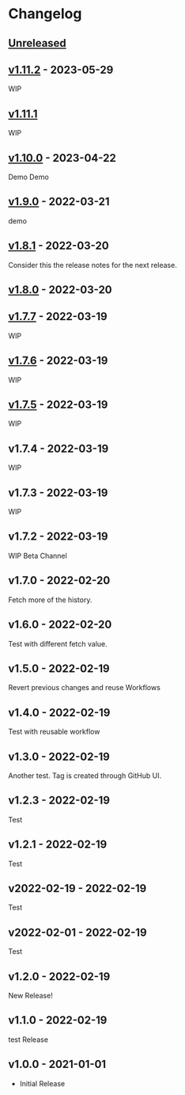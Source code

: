 # Changelog

## [Unreleased](https://github.com/stefanzweifel/git-auto-commit-action-demo-app/compare/v1.11.2...main)

<!-- New Release notes will be placed here automatically -->
## [v1.11.2](https://github.com/stefanzweifel/git-auto-commit-action-demo-app/compare/v1.11.1...v1.11.2) - 2023-05-29

WIP

## [v1.11.1](https://github.com/stefanzweifel/git-auto-commit-action-demo-app/compare/v1.10.0...v1.11.1)

WIP

## [v1.10.0](https://github.com/stefanzweifel/git-auto-commit-action-demo-app/compare/v1.9.0...v1.10.0) - 2023-04-22

Demo Demo

## [v1.9.0](https://github.com/stefanzweifel/git-auto-commit-action-demo-app/compare/v1.8.1...v1.9.0) - 2022-03-21

demo

## [v1.8.1](https://github.com/stefanzweifel/git-auto-commit-action-demo-app/compare/v1.8.0...v1.8.1) - 2022-03-20

Consider this the release notes for the next release.

## [v1.8.0](https://github.com/stefanzweifel/git-auto-commit-action-demo-app/compare/v1.7.7...v1.8.0) - 2022-03-20

## [v1.7.7](https://github.com/stefanzweifel/git-auto-commit-action-demo-app/compare/v1.7.6...v1.7.7) - 2022-03-19

WIP

## [v1.7.6](https://github.com/stefanzweifel/git-auto-commit-action-demo-app/compare/v1.7.5...v1.7.6) - 2022-03-19

WIP

## [v1.7.5](https://github.com/stefanzweifel/git-auto-commit-action-demo-app/compare/v1.7.4...v1.7.5) - 2022-03-19

WIP

## v1.7.4 - 2022-03-19

WIP

## v1.7.3 - 2022-03-19

WIP

## v1.7.2 - 2022-03-19

WIP Beta Channel

## v1.7.0 - 2022-02-20

Fetch more of the history.

## v1.6.0 - 2022-02-20

Test with different fetch value.

## v1.5.0 - 2022-02-19

Revert previous changes and reuse Workflows

## v1.4.0 - 2022-02-19

Test with reusable workflow

## v1.3.0 - 2022-02-19

Another test. Tag is created through GitHub UI.

## v1.2.3 - 2022-02-19

Test

## v1.2.1 - 2022-02-19

Test

## v2022-02-19 - 2022-02-19

Test

## v2022-02-01 - 2022-02-19

Test

## v1.2.0 - 2022-02-19

New Release!

## v1.1.0 - 2022-02-19

test Release

## v1.0.0 - 2021-01-01

- Initial Release
